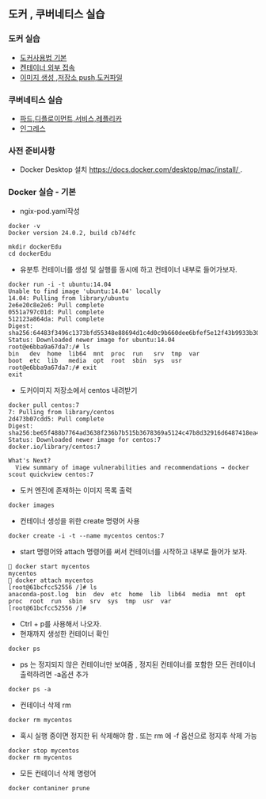 ## 도커 , 쿠버네티스 실습
### 도커 실습
- [도커사용법 기본](https://github.com/cnaps/learningspoons/blob/main/dockeredu/docker1.md)
- [켄테이너 외부 접속](https://github.com/cnaps/learningspoons/blob/main/dockeredu/docker2.md)
- [이미지 생성 ,저장소 push,도커파일](https://github.com/cnaps/learningspoons/blob/main/dockeredu/dockeredu/docker3.md)
### 쿠버네티스 실습
- [파드,디플로이먼트,서비스,레플리카](https://github.com/cnaps/learningspoons/blob/main/k8sedu/podservice/pod.md)
- [인그레스](https://github.com/cnaps/learningspoons/blob/main/k8sedu/ingress/ingress.md)

### 사전 준비사항
- Docker Desktop 설치 https://docs.docker.com/desktop/mac/install/ .

  
### Docker 실습 - 기본 
- ngix-pod.yaml작성
```
docker -v
Docker version 24.0.2, build cb74dfc
```

```
mkdir dockerEdu
cd dockerEdu
```
- 유분투 컨테이너를 생성 및 실행를 동시에 하고 컨테이너 내부로 들어가보자. 
```
docker run -i -t ubuntu:14.04
Unable to find image 'ubuntu:14.04' locally
14.04: Pulling from library/ubuntu
2e6e20c8e2e6: Pull complete
0551a797c01d: Pull complete
512123a864da: Pull complete
Digest: sha256:64483f3496c1373bfd55348e88694d1c4d0c9b660dee6bfef5e12f43b9933b30
Status: Downloaded newer image for ubuntu:14.04
root@e6bba9a67da7:/# ls
bin   dev  home  lib64  mnt  proc  run   srv  tmp  var
boot  etc  lib   media  opt  root  sbin  sys  usr
root@e6bba9a67da7:/# exit
exit
```
- 도커이미지 저장소에서 centos 내려받기 
```
docker pull centos:7
7: Pulling from library/centos
2d473b07cdd5: Pull complete
Digest: sha256:be65f488b7764ad3638f236b7b515b3678369a5124c47b8d32916d6487418ea4
Status: Downloaded newer image for centos:7
docker.io/library/centos:7

What's Next?
  View summary of image vulnerabilities and recommendations → docker scout quickview centos:7
```
- 도커 엔진에 존재하는 이미지 목록 출력
```
docker images
```
- 컨테이너 생성을 위한 create 명령어 사용
```
docker create -i -t --name mycentos centos:7
```
- start 명령어와 attach 명령어를 써서 컨테이너를 시작하고 내부로 들어가 보자.
```
 docker start mycentos
mycentos
 docker attach mycentos
[root@61bcfcc52556 /]# ls
anaconda-post.log  bin  dev  etc  home  lib  lib64  media  mnt  opt  proc  root  run  sbin  srv  sys  tmp  usr  var
[root@61bcfcc52556 /]#
```
- Ctrl + p를 사용해서 나오자. 
- 현재까지 생성한 컨테이너 확인
```
docker ps
```
- ps 는 정지되지 않은 컨테이너만 보여줌 , 정지된 컨테이너를 포함한 모든 컨테이너 출력하려면 -a옵션 추가
```
docker ps -a
```
- 컨테이너 삭제 rm
```
docker rm mycentos
```
- 혹시 실행 중이면 정지한 뒤 삭제해야 함 . 또는 rm 에 -f 옵션으로 정지후 삭제 가능 
```
docker stop mycentos
docker rm mycentos
```
- 모든 컨테이너 삭제 명령어
```
docker contaniner prune
```